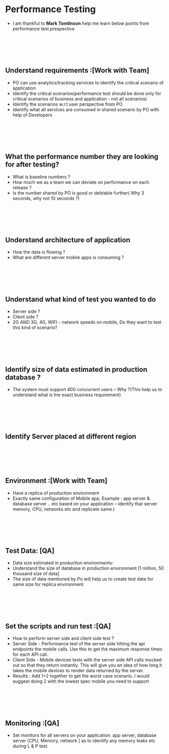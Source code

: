 # Performance Testing

- I am thankful to **Mark Tomlinson** help me learn below points from performance test prespective 
<br />
<br />
<br />
<br />

## Understand requirements :[Work with Team]
- PO can use analytics/tracking services to identify the critical scenario of application
- Identify the critical scenarios(performance test should be done only for critical scenarios of business and application - not all scenarios)
- Identify the scenarios w.r.t user perspective from PO
- Identify what all services are consumed in shared scenario by PO with help of Developers

<br />
<br />
<br />
<br /> 

## What the performance number they are looking for after testing?
- What is baseline numbers  ?
- How much we as a team we can deviate on performance on each release ?
- Is the number shared by PO is good or debtable further( Why 3 seconds, why not 10 seconds ?)

<br />
<br />
<br />
<br /> 

## Understand architecture of application
- How the data is flowing ?
- What are different server mobile apps is consuming ?

<br />
<br />
<br />
<br /> 

## Understand what kind of test you wanted to do
- Server side ?
- Client side ?
- 2G AND 3G, 4G, WIFI - network speeds on mobile, Do they want to test this kind of scenario?

<br />
<br />
<br />
<br /> 

## Identify size of data estimated in production database ?
 - The system must support 400 concurrent users – Why ?(This help us to understand what is the exact business requirement)

<br />
<br />
<br />
<br />

## Identify Server placed at different region 

<br />
<br />
<br />
<br />

## Environment :[Work with Team]
 - Have a replica of production environment
 - Exactly same configuration of Mobile app. Example : app server & database server .. etc based on your application – identify that server memory, CPU, networks etc and replicate same.)

<br />
<br />
<br />
<br />

## Test Data: [QA]
 
- Data size estimated in production environments:
- Understand the size of database in production environment [1 million, 50 thousand size of data]
- The size of data mentioned by Po will help us to create test data for same size for replica environment.

<br />
<br />
<br />
<br />

## Set the scripts and run test :[QA]
 
- How to perform server side and client side test ?
- Server Side - Performance test of the server side hitting the api endpoints the mobile calls.  Use this to get the maximum response times for each API call.
- Client Side - Mobile devices tests with the server side API calls mocked out so that they return instantly. This will give you an idea of how long it takes the mobile devices to render data returned by the server.
- Results : Add 1+2  together to get the worst case scenario. I would suggest doing 2 with the lowest spec mobile you need to support

<br />
<br />
<br />
<br />

## Monitoring :[QA]
 - Set monitors for all servers on your application: app server, database server [CPU, Memory, network ] as to identify any memory leaks etc during L & P test.
 
<br />
<br />
<br />
<br /> 
